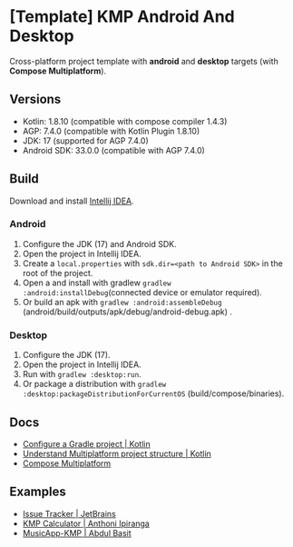 # [Template] KMP Android And Desktop

Cross-platform project template with **android** and **desktop** targets (with **Compose Multiplatform**).

## Versions

- Kotlin: 1.8.10 (compatible with compose compiler 1.4.3)
- AGP: 7.4.0 (compatible with Kotlin Plugin 1.8.10)
- JDK: 17 (supported for AGP 7.4.0)
- Android SDK: 33.0.0 (compatible with AGP 7.4.0)

## Build

Download and install [Intellij IDEA](https://www.jetbrains.com/idea/download).

### Android

1. Configure the JDK (17) and Android SDK.
2. Open the project in Intellij IDEA.
3. Create a `local.properties` with `sdk.dir=<path to Android SDK>` in the root of the project.
4. Open a and install with gradlew `gradlew :android:installDebug`(connected device or emulator required).
5. Or build an apk with `gradlew :android:assembleDebug` (android/build/outputs/apk/debug/android-debug.apk) .

### Desktop

1. Configure the JDK (17).
2. Open the project in Intellij IDEA.
3. Run with `gradlew :desktop:run`.
4. Or package a distribution with `gradlew :desktop:packageDistributionForCurrentOS` (build/compose/binaries).

## Docs
- [Configure a Gradle project | Kotlin](https://kotlinlang.org/docs/gradle-configure-project.html)
- [Understand Multiplatform project structure | Kotlin](https://kotlinlang.org/docs/multiplatform-discover-project.html)
- [Compose Multiplatform](https://www.jetbrains.com/lp/compose-multiplatform/)

## Examples
- [Issue Tracker | JetBrains](https://github.com/JetBrains/compose-multiplatform/tree/master/examples/issues)
- [KMP Calculator | Anthoni Ipiranga](https://github.dev/ipirangad3v/kmp-calculator)
- [MusicApp-KMP | Abdul Basit](https://github.com/SEAbdulbasit/MusicApp-KMP)